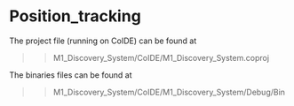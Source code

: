 # Position_tracking

The project file (running on CoIDE) can be found at 
>> M1_Discovery_System/CoIDE/M1_Discovery_System.coproj


The binaries files can be found at
>> M1_Discovery_System/CoIDE/M1_Discovery_System/Debug/Bin
